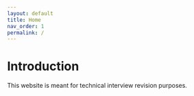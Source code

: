 ```yaml
---
layout: default
title: Home
nav_order: 1
permalink: /
---
```


# Introduction

This website is meant for technical interview revision purposes.



